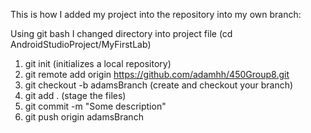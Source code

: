 This is how I added my project into the repository into my own branch:

Using git bash I changed directory into project file (cd AndroidStudioProject/MyFirstLab)

1. git init (initializes a local repository)
2. git remote add origin https://github.com/adamhh/450Group8.git
3. git checkout -b adamsBranch (create and checkout your branch)
4. git add .    (stage the files)
5. git commit -m "Some description"
6. git push origin adamsBranch
